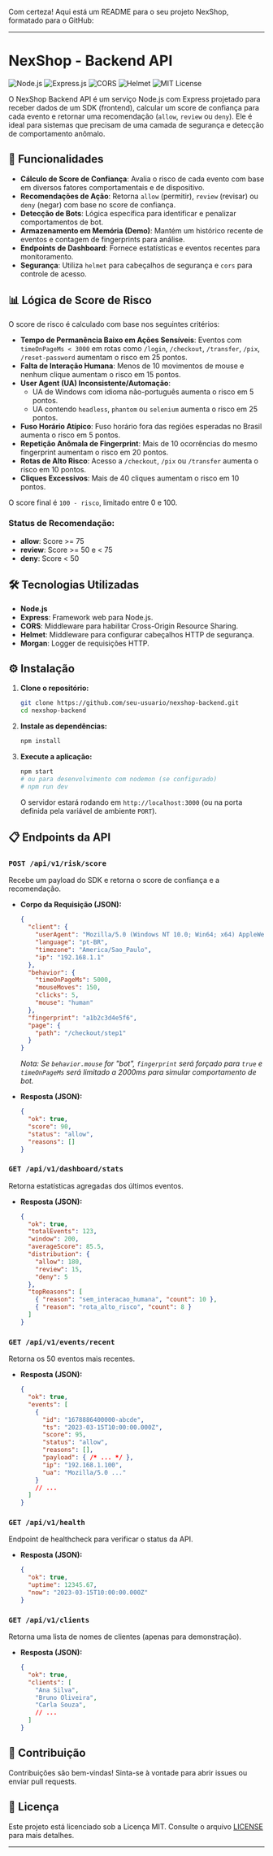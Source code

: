 Com certeza! Aqui está um README para o seu projeto NexShop, formatado para o GitHub:

---

# NexShop - Backend API

![Node.js](https://img.shields.io/badge/Node.js-18+-green?style=for-the-badge&logo=nodedotjs)
![Express.js](https://img.shields.io/badge/Express.js-4.x-blue?style=for-the-badge&logo=express)
![CORS](https://img.shields.io/badge/CORS-Enabled-lightgrey?style=for-the-badge)
![Helmet](https://img.shields.io/badge/Helmet-Security-orange?style=for-the-badge)
![MIT License](https://img.shields.io/badge/License-MIT-blue.svg?style=for-the-badge)

O NexShop Backend API é um serviço Node.js com Express projetado para receber dados de um SDK (frontend), calcular um score de confiança para cada evento e retornar uma recomendação (`allow`, `review` ou `deny`). Ele é ideal para sistemas que precisam de uma camada de segurança e detecção de comportamento anômalo.

## 🚀 Funcionalidades

*   **Cálculo de Score de Confiança**: Avalia o risco de cada evento com base em diversos fatores comportamentais e de dispositivo.
*   **Recomendações de Ação**: Retorna `allow` (permitir), `review` (revisar) ou `deny` (negar) com base no score de confiança.
*   **Detecção de Bots**: Lógica específica para identificar e penalizar comportamentos de bot.
*   **Armazenamento em Memória (Demo)**: Mantém um histórico recente de eventos e contagem de fingerprints para análise.
*   **Endpoints de Dashboard**: Fornece estatísticas e eventos recentes para monitoramento.
*   **Segurança**: Utiliza `helmet` para cabeçalhos de segurança e `cors` para controle de acesso.

## 📊 Lógica de Score de Risco

O score de risco é calculado com base nos seguintes critérios:

*   **Tempo de Permanência Baixo em Ações Sensíveis**: Eventos com `timeOnPageMs < 3000` em rotas como `/login`, `/checkout`, `/transfer`, `/pix`, `/reset-password` aumentam o risco em 25 pontos.
*   **Falta de Interação Humana**: Menos de 10 movimentos de mouse e nenhum clique aumentam o risco em 15 pontos.
*   **User Agent (UA) Inconsistente/Automação**:
    *   UA de Windows com idioma não-português aumenta o risco em 5 pontos.
    *   UA contendo `headless`, `phantom` ou `selenium` aumenta o risco em 25 pontos.
*   **Fuso Horário Atípico**: Fuso horário fora das regiões esperadas no Brasil aumenta o risco em 5 pontos.
*   **Repetição Anômala de Fingerprint**: Mais de 10 ocorrências do mesmo fingerprint aumentam o risco em 20 pontos.
*   **Rotas de Alto Risco**: Acesso a `/checkout`, `/pix` ou `/transfer` aumenta o risco em 10 pontos.
*   **Cliques Excessivos**: Mais de 40 cliques aumentam o risco em 10 pontos.

O score final é `100 - risco`, limitado entre 0 e 100.

### Status de Recomendação:

*   **allow**: Score >= 75
*   **review**: Score >= 50 e < 75
*   **deny**: Score < 50

## 🛠️ Tecnologias Utilizadas

*   **Node.js**
*   **Express**: Framework web para Node.js.
*   **CORS**: Middleware para habilitar Cross-Origin Resource Sharing.
*   **Helmet**: Middleware para configurar cabeçalhos HTTP de segurança.
*   **Morgan**: Logger de requisições HTTP.

## ⚙️ Instalação

1.  **Clone o repositório:**
    ```bash
    git clone https://github.com/seu-usuario/nexshop-backend.git
    cd nexshop-backend
    ```

2.  **Instale as dependências:**
    ```bash
    npm install
    ```

3.  **Execute a aplicação:**
    ```bash
    npm start
    # ou para desenvolvimento com nodemon (se configurado)
    # npm run dev
    ```
    O servidor estará rodando em `http://localhost:3000` (ou na porta definida pela variável de ambiente `PORT`).

## 📋 Endpoints da API

### `POST /api/v1/risk/score`

Recebe um payload do SDK e retorna o score de confiança e a recomendação.

*   **Corpo da Requisição (JSON):**
    ```json
    {
      "client": {
        "userAgent": "Mozilla/5.0 (Windows NT 10.0; Win64; x64) AppleWebKit/537.36 (KHTML, like Gecko) Chrome/100.0.4896.127 Safari/537.36",
        "language": "pt-BR",
        "timezone": "America/Sao_Paulo",
        "ip": "192.168.1.1"
      },
      "behavior": {
        "timeOnPageMs": 5000,
        "mouseMoves": 150,
        "clicks": 5,
        "mouse": "human"
      },
      "fingerprint": "a1b2c3d4e5f6",
      "page": {
        "path": "/checkout/step1"
      }
    }
    ```
    *Nota: Se `behavior.mouse` for "bot", `fingerprint` será forçado para `true` e `timeOnPageMs` será limitado a 2000ms para simular comportamento de bot.*

*   **Resposta (JSON):**
    ```json
    {
      "ok": true,
      "score": 90,
      "status": "allow",
      "reasons": []
    }
    ```

### `GET /api/v1/dashboard/stats`

Retorna estatísticas agregadas dos últimos eventos.

*   **Resposta (JSON):**
    ```json
    {
      "ok": true,
      "totalEvents": 123,
      "window": 200,
      "averageScore": 85.5,
      "distribution": {
        "allow": 180,
        "review": 15,
        "deny": 5
      },
      "topReasons": [
        { "reason": "sem_interacao_humana", "count": 10 },
        { "reason": "rota_alto_risco", "count": 8 }
      ]
    }
    ```

### `GET /api/v1/events/recent`

Retorna os 50 eventos mais recentes.

*   **Resposta (JSON):**
    ```json
    {
      "ok": true,
      "events": [
        {
          "id": "1678886400000-abcde",
          "ts": "2023-03-15T10:00:00.000Z",
          "score": 95,
          "status": "allow",
          "reasons": [],
          "payload": { /* ... */ },
          "ip": "192.168.1.100",
          "ua": "Mozilla/5.0 ..."
        }
        // ...
      ]
    }
    ```

### `GET /api/v1/health`

Endpoint de healthcheck para verificar o status da API.

*   **Resposta (JSON):**
    ```json
    {
      "ok": true,
      "uptime": 12345.67,
      "now": "2023-03-15T10:00:00.000Z"
    }
    ```

### `GET /api/v1/clients`

Retorna uma lista de nomes de clientes (apenas para demonstração).

*   **Resposta (JSON):**
    ```json
    {
      "ok": true,
      "clients": [
        "Ana Silva",
        "Bruno Oliveira",
        "Carla Souza",
        // ...
      ]
    }
    ```

## 🤝 Contribuição

Contribuições são bem-vindas! Sinta-se à vontade para abrir issues ou enviar pull requests.

## 📄 Licença

Este projeto está licenciado sob a Licença MIT. Consulte o arquivo [LICENSE](LICENSE) para mais detalhes.

---
